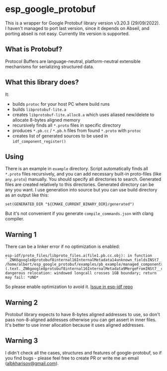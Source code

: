 # esp_google_protobuf

This is a wrapper for Google Protobuf library version v3.20.3 (29/09/2022).
I haven't managed to port last version, since it depends on Abseil,
and porting abseil is not easy. Currently lite version is supported.

## What is Protobuf?

Protocol Buffers are language-neutral, platform-neutral extensible mechanisms for serializing structured data.

## What this library does?

It:
* builds `protoc` for your host PC where build runs
* builds `libprotobuf-lite.a`
* creates `libprotobuf-lite.alloc8.a` which uses aliased new/delete
to allocate 8-bytes aligned memory
* recursively finds all `*.proto` files in specific directory
* produces `*.pb.cc` / `*.pb.h` files from found `*.proto` with `protoc`
* creates list of generated sources to be used in `idf_component_register()`

## Using

There is an example in `example` directory.
Script automatically finds all `*.proto` files recursively, and
you can add necessary built-in proto-files (like `any.proto`) manually.
You should specify all directories to search. Generated files are
created relatively to this directories.
Generated directory can be any you want. I use generation into source
but you can use build directory as an output like this:
```
set(GENERATED_DIR "${CMAKE_CURRENT_BINARY_DIR}/generated")
```
But it's not convenient if you generate `compile_commands.json` with clang compiler.


## Warning 1

There can be a linker error if no optimization is enabled:
```
esp-idf/proto_files/libproto_files.a(file1.pb.cc.obj): in function `_ZNK6google8protobuf8internal16InternalMetadata14unknown_fieldsINSt7__cxx1112basic_stringIcSt11char_traitsIcESaIcEEEEERKT_PFSC_vE':
/home/albert/esp_google_protobuf/examples/pb_example/managed_components/albkharisov__esp_google_protobuf/protobuf/src/google/protobuf/metadata_lite.h:138:(.text._ZN6google8protobuf8internal16InternalMetadata9MergeFromINSt7__cxx1112basic_stringIcSt11char_traitsIcESaIcEEEEEvRKS2_[_ZN6google8protobuf8internal16InternalMetadata9MergeFromINSt7__cxx1112basic_stringIcSt11char_traitsIcESaIcEEEEEvRKS2_]+0x18): dangerous relocation: windowed longcall crosses 1GB boundary; return may fail: *UND*
```
So please enable optimization to avoid it.
[Issue in esp-idf repo](https://github.com/espressif/esp-idf/issues/15381)

## Warning 2

Protobuf library expects to have 8-bytes aligned addresses to use, so don't pass non-8-aligned
addresses otherwise you can get assert in inner files. It's better to use inner allocation
because it uses aligned addresses.

## Warning 3

I didn't check all the cases, structures and features of google-protobuf,
so if you find bugs - please feel free to create PR or write me an email (albkharisov@gmail.com).

